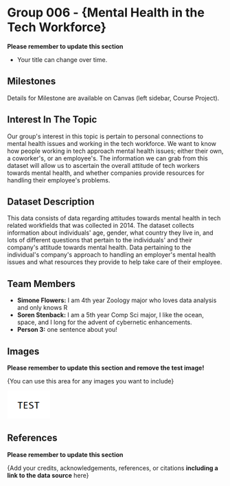 # Group 006 - {Mental Health in the Tech Workforce}

**Please remember to update this section**

- Your title can change over time.

## Milestones

Details for Milestone are available on Canvas (left sidebar, Course Project).

## Interest In The Topic

Our group's interest in this topic is pertain to personal connections to mental health issues and working in the tech workforce. We want to know how people working in tech approach mental health issues; either their own, a coworker's, or an employee's. The information we can grab from this dataset will allow us to ascertain the overall attitude of tech workers towards mental health, and whether companies provide resources for handling their employee's problems.

## Dataset Description

This data consists of data regarding attitudes towards mental health in tech related workfields that was collected in 2014. The dataset collects information about individuals' age, gender, what country they live in, and lots of different questions that pertain to the individuals' and their company's attitude towards mental health. Data pertaining to the individual's company's approach to handling an employer's mental health issues and what resources they provide to help take care of their employee. 

## Team Members

- **Simone Flowers:** I am 4th year Zoology major who loves data analysis and only knows R
- **Soren Stenback:** I am a 5th year Comp Sci major, I like the ocean, space, and I long for the advent of cybernetic enhancements.
- **Person 3:** one sentence about you!

## Images

**Please remember to update this section and remove the test image!**

{You can use this area for any images you want to include}

<img src ="images/test.png" width="100px">

## References

**Please remember to update this section**

{Add your credits, acknowledgements, references, or citations **including a link to the data source** here}



